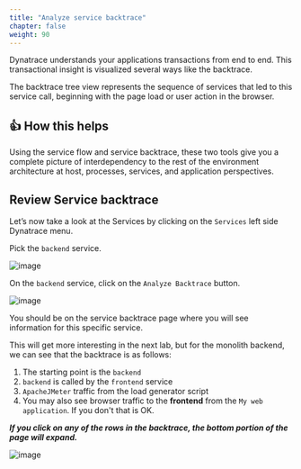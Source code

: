 ```yaml
---
title: "Analyze service backtrace"
chapter: false
weight: 90
---
```


Dynatrace understands your applications transactions from end to end. This transactional insight is visualized several ways like the backtrace. 

The backtrace tree view represents the sequence of services that led to this service call, beginning with the page load or user action in the browser.

## 👍 How this helps

Using the service flow and service backtrace, these two tools give you a complete picture of interdependency to the rest of the environment architecture at host, processes, services, and application perspectives.

## Review Service backtrace

Let’s now take a look at the Services by clicking on the `Services` left side Dynatrace menu.

Pick the `backend` service.

![image](/images/lab1-trans-services-db.png)

On the `backend` service, click on the `Analyze Backtrace` button.

![image](/images/lab1-service-backtrace-arrow.png)

You should be on the service backtrace page where you will see information for this specific service.

This will get more interesting in the next lab, but for the monolith backend, we can see that the backtrace is as follows:

1. The starting point is the `backend`
1. `backend` is called by the `frontend` service
1. `ApacheJMeter` traffic from the load generator script
1. You may also see browser traffic to the **frontend** from the `My web application`.  If you don't that is OK.

_**If you click on any of the rows in the backtrace, the bottom portion of the page will expand.**_

![image](/images/lab1-service-backtrace-arrows.png)

